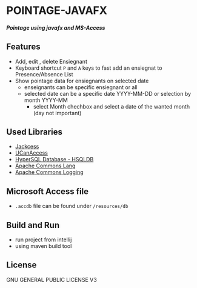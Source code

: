 # POINTAGE-JAVAFX
##### Pointage using javafx and MS-Access
## Features

- Add, edit , delete Ensiegnant
- Keyboard shortcut `P` and `A` keys to fast add an ensiegnat to Presence/Absence List
- Show pointage data for ensiegnants on selected date
    - enseignants can be specific ensiegnant or all
    - selected date can be a specific date YYYY-MM-DD or selection by month YYYY-MM
        - select Month chechbox and select a date of the wanted month (day not important)

## Used Libraries

- [Jackcess](https://mvnrepository.com/artifact/com.healthmarketscience.jackcess/jackcess/4.0.1)
- [UCanAccess](https://mvnrepository.com/artifact/net.sf.ucanaccess/ucanaccess/5.0.1)
- [HyperSQL Database - HSQLDB](https://mvnrepository.com/artifact/org.hsqldb/hsqldb/2.6.1)
- [Apache Commons Lang](https://mvnrepository.com/artifact/org.apache.commons/commons-lang3/3.12.0)
- [Apache Commons Logging](https://mvnrepository.com/artifact/commons-logging/commons-logging/1.2)

## Microsoft Access file
- `.accdb` file can be found under `/resources/db`

## Build and Run

- run project from intellij
- using maven build tool

## License

GNU GENERAL PUBLIC LICENSE V3

